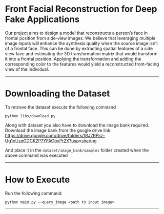 # Front Facial Reconstruction for Deep Fake Applications

Our project aims to design a model that reconstructs a person’s face in frontal position from side-view images. 
We believe that leveraging multiple image inputs will enhance the synthesis quality when the source image isn’t of a frontal face. 
This can be done by extracting spatial features of a side view face and estimating the 3D transformation matrix that would transform it into a frontal position. 
Applying the transformation and adding the corresponding color to the features would yield a reconstructed front-facing view of the individual.

---
# Downloading the Dataset
To retrieve the dataset execute the following command

```
python libs/download.py
```
Along with dataset you also have to download the image bank required. Download the image bank from the google drive link:
https://drive.google.com/drive/folders/1RJ7RPkz-Ug1oUzqGDCK2P7YFAObxPr2X?usp=sharing

And place it in the `dataset/image_bank/samples` folder created when the above command was executed

---
# How to Execute

Run the following command:
```
python main.py --query_image <path to input image>
```
---
